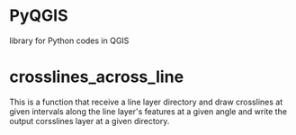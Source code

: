 # PyQGIS
library for Python codes in QGIS
# crosslines_across_line
This is a function that receive a line layer directory and draw crosslines at given intervals along the line layer's features at a given angle and write the output corsslines layer at a given directory.
